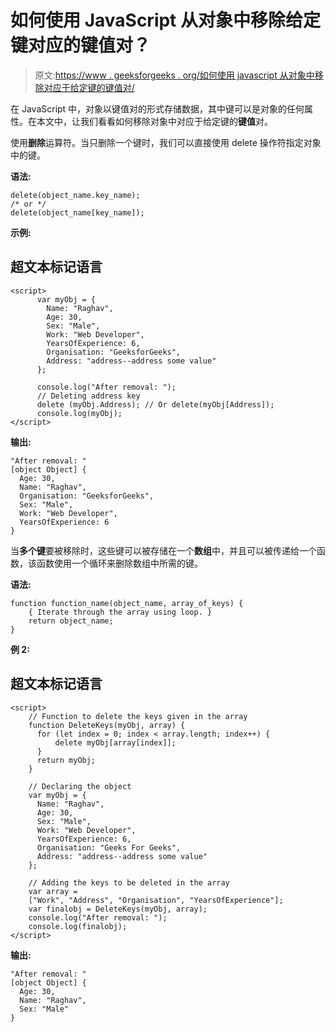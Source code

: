 # 如何使用 JavaScript 从对象中移除给定键对应的键值对？

> 原文:[https://www . geeksforgeeks . org/如何使用 javascript 从对象中移除对应于给定键的键值对/](https://www.geeksforgeeks.org/how-to-remove-the-key-value-pairs-corresponding-to-the-given-keys-from-an-object-using-javascript/)

在 JavaScript 中，对象以键值对的形式存储数据，其中键可以是对象的任何属性。在本文中，让我们看看如何移除对象中对应于给定键的**键值**对。

使用**删除**运算符。当只删除一个键时，我们可以直接使用 delete 操作符指定对象中的键。

**语法:**

```
delete(object_name.key_name);
/* or */
delete(object_name[key_name]);
```

**示例:**

## 超文本标记语言

```
<script>
      var myObj = {
        Name: "Raghav",
        Age: 30,
        Sex: "Male",
        Work: "Web Developer",
        YearsOfExperience: 6,
        Organisation: "GeeksforGeeks",
        Address: "address--address some value"
      };

      console.log("After removal: ");
      // Deleting address key
      delete (myObj.Address); // Or delete(myObj[Address]);
      console.log(myObj);
</script>    
```

**输出:**

```
"After removal: "
[object Object] {
  Age: 30,
  Name: "Raghav",
  Organisation: "GeeksforGeeks",
  Sex: "Male",
  Work: "Web Developer",
  YearsOfExperience: 6
}
```

当**多个键**要被移除时，这些键可以被存储在一个**数组**中，并且可以被传递给一个函数，该函数使用一个循环来删除数组中所需的键。

**语法:**

```
function function_name(object_name, array_of_keys) {
    { Iterate through the array using loop. }
    return object_name;
}
```

**例 2:**

## 超文本标记语言

```
<script>
    // Function to delete the keys given in the array
    function DeleteKeys(myObj, array) {
      for (let index = 0; index < array.length; index++) {
          delete myObj[array[index]];
      }
      return myObj;
    }

    // Declaring the object
    var myObj = {
      Name: "Raghav",
      Age: 30,
      Sex: "Male",
      Work: "Web Developer",
      YearsOfExperience: 6,
      Organisation: "Geeks For Geeks",
      Address: "address--address some value"
    };

    // Adding the keys to be deleted in the array
    var array = 
    ["Work", "Address", "Organisation", "YearsOfExperience"];
    var finalobj = DeleteKeys(myObj, array);
    console.log("After removal: ");
    console.log(finalobj);
</script>
```

**输出:**

```
"After removal: "
[object Object] {
  Age: 30,
  Name: "Raghav",
  Sex: "Male"
}
```